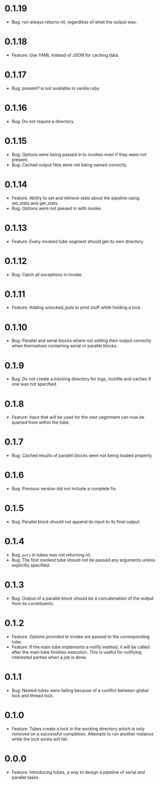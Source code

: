 # 0.1.19
  * Bug: run always returns nil, regardless of what the output was.

# 0.1.18
  * Feature: Use YAML instead of JSON for caching data.

# 0.1.17
  * Bug: present? is not available in vanilla ruby.

# 0.1.16
  * Bug: Do not require a directory.

# 0.1.15
  * Bug: Options were being passed in to invokes even if they were not present.
  * Bug: Cached output files were not being named correctly.

# 0.1.14
  * Feature: Ability to set and retrieve stats about the pipeline using set_stats and get_stats.
  * Bug: Options were not passed in with invoke.

# 0.1.13
  * Feature: Every invoked tube segment should get its own directory.

# 0.1.12
  * Bug: Catch all exceptions in invoke.

# 0.1.11
  * Feature: Adding unlocked_puts to print stuff while holding a lock.

# 0.1.10
  * Bug: Parallel and serial blocks where not setting their output correctly when themselves containing serial or parallel blocks.

# 0.1.9
  * Bug: Do not create a tracking directory for logs, lockfile and caches if one was not specified.

# 0.1.8
  * Feature: Input that will be used for the next segmment can now be queried from within the tube.

# 0.1.7
  * Bug: Cached results of parallel blocks were not being loaded properly.

# 0.1.6
  * Bug: Previous version did not include a complete fix.

# 0.1.5
  * Bug: Parallel block should not append its input to its final output.

# 0.1.4
  * Bug: `puts` in tubes was not returning nil.
  * Bug: The first invoked tube should not be passed any arguments unless explicitly specified.
# 0.1.3
  * Bug: Output of a parallel block should be a concatenation of the output from its constituents.

# 0.1.2
  * Feature: Options provided to invoke are passed to the corresponding tube.
  * Feature: If the main tube implements a notify method, it will be called after the main tube finishes execution. This is useful for notifying interested parties when a job is done.

# 0.1.1
  * Bug: Nested tubes were failing because of a conflict between global lock and thread lock.

# 0.1.0
  * Feature: Tubes create a lock in the working directory which is only removed on a successful completion. Attempts to run another instance while the lock exists will fail.

# 0.0.0
  * Feature: Introducing tubes, a way to design a pipeline of serial and parallel tasks.
